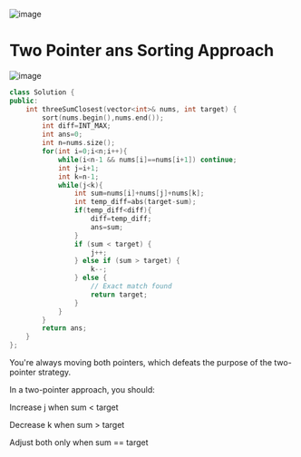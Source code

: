 
![image](https://github.com/user-attachments/assets/e3cfd7e1-5f97-42cb-8a57-e634f5876f62)

# Two Pointer ans Sorting Approach

![image](https://github.com/user-attachments/assets/32121300-061f-41aa-928f-bcf0264e143d)

```cpp
class Solution {
public:
    int threeSumClosest(vector<int>& nums, int target) {
        sort(nums.begin(),nums.end());
        int diff=INT_MAX;
        int ans=0;
        int n=nums.size();
        for(int i=0;i<n;i++){
            while(i<n-1 && nums[i]==nums[i+1]) continue;
            int j=i+1;
            int k=n-1;
            while(j<k){
                int sum=nums[i]+nums[j]+nums[k];
                int temp_diff=abs(target-sum);
                if(temp_diff<diff){
                    diff=temp_diff;
                    ans=sum;
                }
                if (sum < target) {
                    j++;
                } else if (sum > target) {
                    k--;
                } else {
                    // Exact match found
                    return target;
                }
            }
        }
        return ans;
    }
};
```

You're always moving both pointers, which defeats the purpose of the two-pointer strategy.

In a two-pointer approach, you should:

Increase j when sum < target

Decrease k when sum > target

Adjust both only when sum == target

